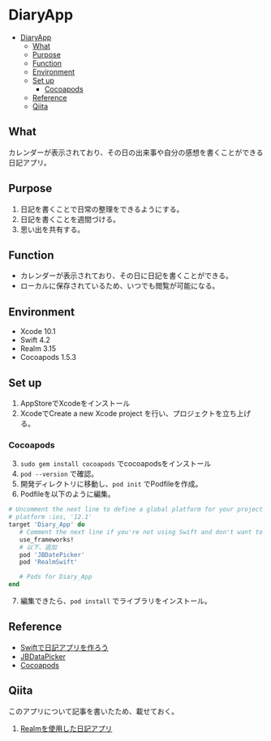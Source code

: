 # DiaryApp

- [DiaryApp](#diaryapp)
  - [What](#what)
  - [Purpose](#purpose)
  - [Function](#function)
  - [Environment](#environment)
  - [Set up](#set-up)
    - [Cocoapods](#cocoapods)
  - [Reference](#reference)
  - [Qiita](#qiita)

## What
カレンダーが表示されており、その日の出来事や自分の感想を書くことができる日記アプリ。

## Purpose
1. 日記を書くことで日常の整理をできるようにする。
2. 日記を書くことを週間づける。
3. 思い出を共有する。

## Function
- カレンダーが表示されており、その日に日記を書くことができる。
- ローカルに保存されているため、いつでも閲覧が可能になる。

## Environment
- Xcode 10.1
- Swift 4.2
- Realm 3.15
- Cocoapods 1.5.3

## Set up
1. AppStoreでXcodeをインストール
2. XcodeでCreate a new Xcode project を行い、プロジェクトを立ち上げる。

### Cocoapods
3. `sudo gem install cocoapods` でcocoapodsをインストール
4. `pod --version` で確認。
5. 開発ディレクトリに移動し、`pod init` でPodfileを作成。
6. Podfileを以下のように編集。

```ruby
# Uncomment the next line to define a global platform for your project
# platform :ios, '12.1'
target 'Diary_App' do
   # Comment the next line if you're not using Swift and don't want to use dynamic frameworks
   use_frameworks!
   # 以下、追加
   pod 'JBDatePicker'
   pod 'RealmSwift'

   # Pods for Diary_App
end
```
7. 編集できたら、`pod install` でライブラリをインストール。

## Reference
- [Swiftで日記アプリを作ろう](https://qiita.com/ryoegu/items/1e5d1b8cadbf0061f6a7)
- [JBDataPicker](https://github.com/Tuslareb/JBDatePicker)
- [Cocoapods](https://cocoapods.org/)

## Qiita
このアプリについて記事を書いたため、載せておく。
1. [Realmを使用した日記アプリ](https://qiita.com/shun6934/items/e4e6e81cecf68b22bdc3)

